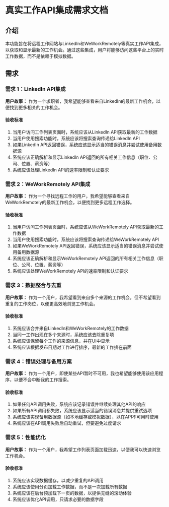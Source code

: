 # 真实工作API集成需求文档

## 介绍

本功能旨在将远程工作网站与LinkedIn和WeWorkRemotely等真实工作API集成，以获取和显示最新的工作机会。通过这些集成，用户将能够访问这些平台上的实时工作数据，而不是依赖于模拟数据。

## 需求

### 需求 1：LinkedIn API集成

**用户故事：** 作为一个求职者，我希望能够查看来自LinkedIn的最新工作机会，以便找到更多相关的工作机会。

#### 验收标准

1. 当用户访问工作列表页面时，系统应该从LinkedIn API获取最新的工作数据
2. 当用户使用搜索功能时，系统应该将搜索查询传递给LinkedIn API
3. 如果LinkedIn API返回错误，系统应该显示适当的错误消息并尝试使用备用数据源
4. 系统应该正确解析和显示LinkedIn API返回的所有相关工作信息（职位、公司、位置、薪资等）
5. 系统应该处理LinkedIn API的速率限制和认证要求

### 需求 2：WeWorkRemotely API集成

**用户故事：** 作为一个寻找远程工作的用户，我希望能够查看来自WeWorkRemotely的最新工作机会，以便找到更多远程工作选择。

#### 验收标准

1. 当用户访问工作列表页面时，系统应该从WeWorkRemotely API获取最新的工作数据
2. 当用户使用搜索功能时，系统应该将搜索查询传递给WeWorkRemotely API
3. 如果WeWorkRemotely API返回错误，系统应该显示适当的错误消息并尝试使用备用数据源
4. 系统应该正确解析和显示WeWorkRemotely API返回的所有相关工作信息（职位、公司、位置、薪资等）
5. 系统应该处理WeWorkRemotely API的速率限制和认证要求

### 需求 3：数据整合与去重

**用户故事：** 作为一个用户，我希望看到来自多个来源的工作机会，但不希望看到重复的工作岗位，以便更高效地浏览工作机会。

#### 验收标准

1. 系统应该合并来自LinkedIn和WeWorkRemotely的工作数据
2. 当同一工作出现在多个来源时，系统应该去除重复项
3. 系统应该保留每个工作的来源信息，并在UI中显示
4. 系统应该根据发布日期对工作进行排序，最新的工作排在前面

### 需求 4：错误处理与备用方案

**用户故事：** 作为一个用户，即使某些API暂时不可用，我也希望能够使用该应用程序，以便不会中断我的工作搜索。

#### 验收标准

1. 如果任何API调用失败，系统应该记录错误并继续处理其他API的响应
2. 如果所有API调用都失败，系统应该显示适当的错误消息并提供重试选项
3. 系统应该实现备用数据源（如本地缓存或模拟数据），以在API不可用时使用
4. 系统应该在API调用失败后自动重试，但要避免过度请求

### 需求 5：性能优化

**用户故事：** 作为一个用户，我希望工作列表页面加载迅速，以便我可以快速浏览工作机会。

#### 验收标准

1. 系统应该实现数据缓存，以减少重复的API调用
2. 系统应该使用分页加载工作数据，而不是一次加载所有数据
3. 系统应该在后台预加载下一页的数据，以提供无缝的滚动体验
4. 系统应该优化API调用，只请求必要的数据字段